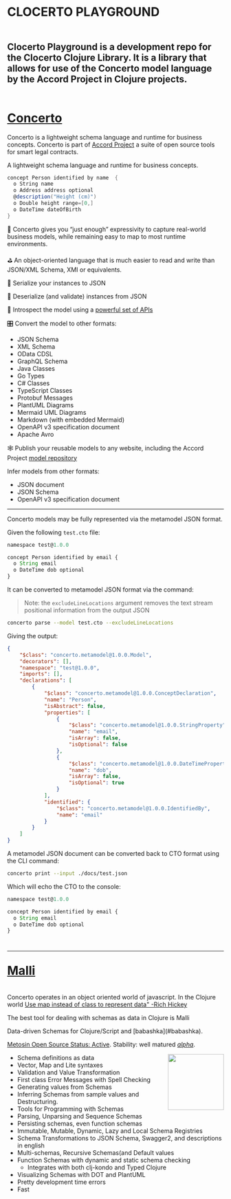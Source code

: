 
# CLOCERTO PLAYGROUND


<h2>    
<hr style="opacity:0">
Clocerto Playground is a development repo for the Clocerto Clojure Library. It is a library that allows for use of the Concerto model language by the Accord Project in Clojure projects.
<hr style="opacity:0">
</h2>

<h1>
<a href="https://www.accordproject.org/projects/concerto">
Concerto
</a>
</h1>


Concerto is a lightweight schema language and runtime for business concepts. Concerto is part of [Accord Project](https://accordproject.org/) a suite of open source tools for smart legal contracts.

A lightweight schema language and runtime for business concepts.

```cs
concept Person identified by name  {
  o String name
  o Address address optional
  @description("Height (cm)")
  o Double height range=[0,]
  o DateTime dateOfBirth 
}
```

🏢 Concerto gives you “just enough” expressivity to capture real-world business models, while remaining easy to map to most runtime environments.

⛳ An object-oriented language that is much easier to read and write than JSON/XML Schema, XMI or equivalents.

📄 Serialize your instances to JSON

🍪 Deserialize (and validate) instances from JSON

🔎 Introspect the model using a [powerful set of APIs](https://docs.accordproject.org/docs/model-api.html)

🎛 Convert the model to other formats:
- JSON Schema
- XML Schema
- OData CDSL
- GraphQL Schema
- Java Classes
- Go Types
- C# Classes
- TypeScript Classes
- Protobuf Messages
- PlantUML Diagrams
- Mermaid UML Diagrams
- Markdown (with embedded Mermaid)
- OpenAPI v3 specification document
- Apache Avro

🕸 Publish your reusable models to any website, including the Accord Project [model repository](https://models.accordproject.org)

Infer models from other formats:
- JSON document
- JSON Schema
- OpenAPI v3 specification document

<hr>
Concerto models may be fully represented via the metamodel JSON format.

Given the following `test.cto` file:

```js
namespace test@1.0.0

concept Person identified by email {
  o String email
  o DateTime dob optional
}
```

It can be converted to metamodel JSON format via the command:

> Note: the `excludeLineLocations` argument removes the text stream positional information from the output JSON

```bash
concerto parse --model test.cto --excludeLineLocations
```

Giving the output:

```json
{
    "$class": "concerto.metamodel@1.0.0.Model",
    "decorators": [],
    "namespace": "test@1.0.0",
    "imports": [],
    "declarations": [
        {
            "$class": "concerto.metamodel@1.0.0.ConceptDeclaration",
            "name": "Person",
            "isAbstract": false,
            "properties": [
                {
                    "$class": "concerto.metamodel@1.0.0.StringProperty",
                    "name": "email",
                    "isArray": false,
                    "isOptional": false
                },
                {
                    "$class": "concerto.metamodel@1.0.0.DateTimeProperty",
                    "name": "dob",
                    "isArray": false,
                    "isOptional": true
                }
            ],
            "identified": {
                "$class": "concerto.metamodel@1.0.0.IdentifiedBy",
                "name": "email"
            }
        }
    ]
}
```
A metamodel JSON document can be converted back to CTO format using the CLI command:

```bash
concerto print --input ./docs/test.json
```

Which will echo the CTO to the console:

```js
namespace test@1.0.0

concept Person identified by email {
  o String email
  o DateTime dob optional
}
```

<h1>
<a href="https://github.com/metosin/malli">
<hr>
Malli
</a>
</h1>
<br>
Concerto operates in an object oriented world of javascript. In the Clojure world <a href="https://www.youtube.com/watch?v=rI8tNMsozo0">
Use map instead of class to represent data" -Rich Hickey
</a> 
<p></p>
<p>The best tool for dealing with schemas as data in Clojure is Malli</p>
Data-driven Schemas for Clojure/Script and [babashka](#babashka).

[Metosin Open Source Status: Active](https://github.com/metosin/open-source/blob/main/project-status.md#active). Stability: well matured [*alpha*](#alpha).

<img src="https://raw.githubusercontent.com/metosin/malli/master/docs/img/malli.png" width=130 align="right"/>

- Schema definitions as data
- Vector, Map and Lite syntaxes
- Validation and Value Transformation
- First class Error Messages with Spell Checking
- Generating values from Schemas
- Inferring Schemas from sample values and Destructuring.
- Tools for Programming with Schemas
- Parsing, Unparsing and Sequence Schemas
- Persisting schemas, even function schemas
- Immutable, Mutable, Dynamic, Lazy and Local Schema Registries
- Schema Transformations to JSON Schema, Swagger2, and descriptions in english
- Multi-schemas, Recursive Schemas(and Default values
- Function Schemas with dynamic and static schema checking
   - Integrates with both clj-kondo and Typed Clojure
- Visualizing Schemas with DOT and PlantUML
- Pretty development time errors
- Fast






